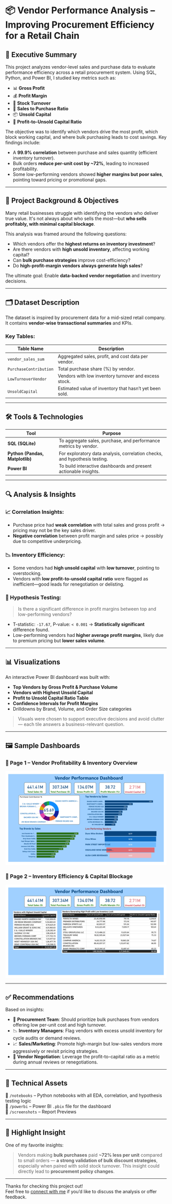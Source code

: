 # 📦 Vendor Performance Analysis – Improving Procurement Efficiency for a Retail Chain

## 🧠 Executive Summary

This project analyzes vendor-level sales and purchase data to evaluate performance efficiency across a retail procurement system. Using SQL, Python, and Power BI, I studied key metrics such as:

- 📊 **Gross Profit**
- 💰 **Profit Margin**
- 🔁 **Stock Turnover**
- 🔄 **Sales to Purchase Ratio**
- 📦 **Unsold Capital**
- 📌 **Profit-to-Unsold Capital Ratio**

The objective was to identify which vendors drive the most profit, which block working capital, and where bulk purchasing leads to cost savings. Key findings include:

- A **99.9% correlation** between purchase and sales quantity (efficient inventory turnover).
- Bulk orders **reduce per-unit cost by ~72%**, leading to increased profitability.
- Some low-performing vendors showed **higher margins but poor sales**, pointing toward pricing or promotional gaps.

---

## 🎯 Project Background & Objectives

Many retail businesses struggle with identifying the vendors who deliver true value. It's not always about who sells the most—but **who sells profitably, with minimal capital blockage**.

This analysis was framed around the following questions:

- Which vendors offer the **highest returns on inventory investment**?
- Are there vendors with **high unsold inventory**, affecting working capital?
- Can **bulk purchase strategies** improve cost-efficiency?
- Do **high-profit-margin vendors always generate high sales**?

The ultimate goal: Enable **data-backed vendor negotiation** and inventory decisions.

---

## 🗂️ Dataset Description

The dataset is inspired by procurement data for a mid-sized retail company. It contains **vendor-wise transactional summaries** and KPIs.

### Key Tables:

| Table Name             | Description |
|------------------------|-------------|
| `vendor_sales_sum`     | Aggregated sales, profit, and cost data per vendor. |
| `PurchaseContribution` | Total purchase share (%) by vendor. |
| `LowTurnoverVendor`    | Vendors with low inventory turnover and excess stock. |
| `UnsoldCapital`        | Estimated value of inventory that hasn’t yet been sold. |


---

## 🛠️ Tools & Technologies

| Tool | Purpose |
|------|---------|
| **SQL (SQLite)** | To aggregate sales, purchase, and performance metrics by vendor. |
| **Python (Pandas, Matplotlib)** | For exploratory data analysis, correlation checks, and hypothesis testing. |
| **Power BI** | To build interactive dashboards and present actionable insights. |

---

## 🔍 Analysis & Insights

### 📈 Correlation Insights:
- Purchase price had **weak correlation** with total sales and gross profit → pricing may not be the key sales driver.
- **Negative correlation** between profit margin and sales price → possibly due to competitive underpricing.

### 📉 Inventory Efficiency:
- Some vendors had **high unsold capital** with **low turnover**, pointing to overstocking.
- Vendors with **low profit-to-unsold capital ratio** were flagged as inefficient—good leads for renegotiation or delisting.

### 🧪 Hypothesis Testing:
> Is there a significant difference in profit margins between top and low-performing vendors?

- T-statistic: `-17.67`, P-value: `< 0.001` → **Statistically significant** difference found.
- Low-performing vendors had **higher average profit margins**, likely due to premium pricing but **lower sales volume**.

---

## 📊 Visualizations

An interactive Power BI dashboard was built with:

- **Top Vendors by Gross Profit & Purchase Volume**
- **Vendors with Highest Unsold Capital**
- **Profit to Unsold Capital Ratio Table**
- **Confidence Intervals for Profit Margins**
- Drilldowns by Brand, Volume, and Order Size categories

> Visuals were chosen to support executive decisions and avoid clutter — each tile answers a business-relevant question.

---

## 🖼️ Sample Dashboards

### 🔹 Page 1 – Vendor Profitability & Inventory Overview
![Vendor Dashboard Page 1](./screenshots/page_1.jpg)

### 🔹 Page 2 – Inventory Efficiency & Capital Blockage
![Vendor Dashboard Page 2](./screenshots/page_2.jpg)

---

## ✅ Recommendations

Based on insights:

- 🧾 **Procurement Team**: Should prioritize bulk purchases from vendors offering low per-unit cost and high turnover.
- 📉 **Inventory Managers**: Flag vendors with excess unsold inventory for cycle audits or demand reviews.
- 📈 **Sales/Marketing**: Promote high-margin but low-sales vendors more aggressively or revisit pricing strategies.
- 💬 **Vendor Negotiation**: Leverage the profit-to-capital ratio as a metric during annual reviews or renegotiations.

---

## 📁 Technical Assets

📂 `/notebooks` – Python notebooks with all EDA, correlation, and hypothesis testing logic  
📂 `/powerbi` – Power BI `.pbix` file for the dashboard  
📂 `/screenshots` – Report Previews

---

## 👀 Highlight Insight

One of my favorite insights:  
> Vendors making **bulk purchases** paid **~72% less per unit** compared to small orders — **a strong validation of bulk discount strategies**, especially when paired with solid stock turnover. This insight could directly lead to **procurement policy changes**.

---

Thanks for checking this project out!  
Feel free to [connect with me](https://www.linkedin.com/in/aman-sanghai2003/) if you’d like to discuss the analysis or offer feedback.
